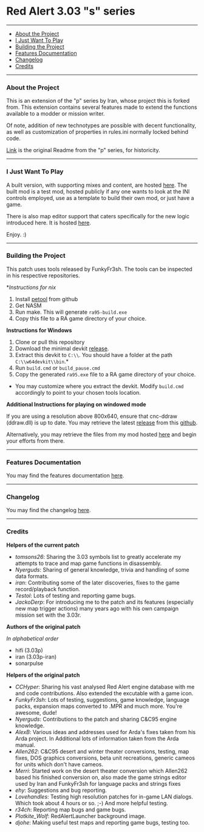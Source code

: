 # Red Alert 3.03 "s" series

-------

 - [About the Project](#about-the-project)
 - [I Just Want To Play](#i-just-want-to-play)
 - [Building the Project](#building-the-project)
 - [Features Documentation](#features-documentation) 
 - [Changelog](#changelog) 
 - [Credits](#credits) 

-------

### About the Project

This is an extension of the "p" series by Iran, whose project this is forked
from. This extension contains several features made to extend the functions 
available to a modder or mission writer.

Of note, addition of new technotypes are possible with decent functionality, as 
well as customization of properties in rules.ini normally locked behind code.

[Link](./README_p.md) is the original Readme from the "p" series, for historicity.

-------

### I Just Want To Play

A built version, with supporting mixes and content, are hosted [here](https://github.com/nguoiyoujie/Red-Alert-Modified-Executable). 
The built mod is a test mod, hosted publicly if any one wants to look at the INI controls employed, use as a template to build their own mod, or just have a game.

There is also map editor support that caters specifically for the new logic introduced here. It is hosted [here](https://github.com/nguoiyoujie/Red-Alert-Mission-Editor).

Enjoy. :)

-------

### Building the Project

This patch uses tools released by FunkyFr3sh. The tools can be inspected in his respective repositories.

**Instructions for *nix**

1. Install [petool](https://github.com/FunkyFr3sh/petool) from github
2. Get NASM
3. Run make. This will generate `ra95-build.exe` 
4. Copy this file to a RA game directory of your choice.

**Instructions for Windows**

1. Clone or pull this repository
2. Download the minimal devkit [release](https://github.com/FunkyFr3sh/petool/releases/latest/download/w64devkit-mini-for-patching.zip).
3. Extract this devkit to `C:\\`. You should have a folder at the path `C:\\w64devkit\\bin`.*
4. Run `build.cmd` or `build_pause.cmd`
5. Copy the generated `ra95.exe` file to a RA game directory of your choice.

* You may customize where you extract the devkit. Modify `build.cmd` accordingly to point to your chosen tools location.

**Additional Instructions for playing on windowed mode**

If you are using a resolution above 800x640, ensure that cnc-ddraw (ddraw.dll) is up to date. 
You may retrieve the latest [release](https://github.com/FunkyFr3sh/cnc-ddraw/releases/download/v7.1.0.0/cnc-ddraw.zip) from this [github](https://github.com/FunkyFr3sh/cnc-ddraw).

Alternatively, you may retrieve the files from my mod hosted [here](https://github.com/nguoiyoujie/Red-Alert-Modified-Executable) and begin your efforts from there.

-------

### Features Documentation

You may find the features documentation [here](./docs/features.md).

-------

### Changelog

You may find the changelog [here](./docs/changelog.md).

-------

### Credits

**Helpers of the current patch**

 - *tomsons26*: Sharing the 3.03 symbols list to greatly accelerate my attempts 
   to trace and map game functions in disassembly.
 - *Nyerguds*: Sharing of general knowledge, trivia and handling of some data 
   formats.
 - *iran*: Contributing some of the later discoveries, fixes to the game
   record/playback function.
 - *Testol*: Lots of testing and reporting game bugs.
 - *JackoDerp*: For introducing me to the patch and its features (especially new 
   map trigger actions) many years ago with his own campaign mission set with the 
   3.03r.

**Authors of the original patch**

*In alphabetical order*

 - hifi (3.03p)
 - iran (3.03p-iran)
 - sonarpulse

**Helpers of the original patch**

 - *CCHyper*: Sharing his vast analysed Red Alert engine database with me and
   code contributions.  Also extended the excutable with a game icon.
 - *FunkyFr3sh*: Lots of testing, suggestions, game knowledge, language packs,
   expansion maps converted to .MPR and much more. You're awesome, dude!
 - *Nyerguds*: Contributions to the patch and sharing C&C95 engine knowledge.
 - *AlexB*: Various ideas and addresses used for Arda's fixes taken from his
   Arda project. In Additional lots of information taken from the Arda manual.
 - *Allen262*: C&C95 desert and winter theater conversions, testing, map fixes,
   DOS graphics conversions, beta unit recreations, generic cameos for units
   which don't have cameos.
 - *Merri*: Started work on the desert theater conversion which Allen262
   based his finished conversion on, also made the game strings editor used
   by Iran and FunkyFr3sh for language packs and strings fixes
 - *ehy*: Suggestions and bug reporting.
 - *Lovehandles*: Testing high resolution patches for in-game LAN dialogs.
   Which took about 4 hours or so. ;-) And more helpful testing.
 - *r34ch*: Reporting map bugs and game bugs.
 - *Plotkite_Wolf*: RedAlertLauncher background image.
 - *djohe*: Making useful test maps and reporting game bugs, testing too.

